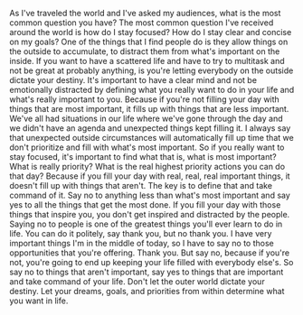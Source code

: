  As I've traveled the world and I've asked my audiences, what is the most common question you have? The most common question I've received around the world is how do I stay focused? How do I stay clear and concise on my goals? One of the things that I find people do is they allow things on the outside to accumulate, to distract them from what's important on the inside. If you want to have a scattered life and have to try to multitask and not be great at probably anything, is you're letting everybody on the outside dictate your destiny. It's important to have a clear mind and not be emotionally distracted by defining what you really want to do in your life and what's really important to you. Because if you're not filling your day with things that are most important, it fills up with things that are less important. We've all had situations in our life where we've gone through the day and we didn't have an agenda and unexpected things kept filling it. I always say that unexpected outside circumstances will automatically fill up time that we don't prioritize and fill with what's most important. So if you really want to stay focused, it's important to find what that is, what is most important? What is really priority? What is the real highest priority actions you can do that day? Because if you fill your day with real, real, real important things, it doesn't fill up with things that aren't. The key is to define that and take command of it. Say no to anything less than what's most important and say yes to all the things that get the most done. If you fill your day with those things that inspire you, you don't get inspired and distracted by the people. Saying no to people is one of the greatest things you'll ever learn to do in life. You can do it politely, say thank you, but no thank you. I have very important things I'm in the middle of today, so I have to say no to those opportunities that you're offering. Thank you. But say no, because if you're not, you're going to end up keeping your life filled with everybody else's. So say no to things that aren't important, say yes to things that are important and take command of your life. Don't let the outer world dictate your destiny. Let your dreams, goals, and priorities from within determine what you want in life.
